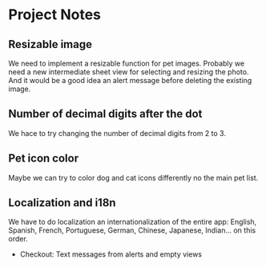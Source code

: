# Project Notes

## Resizable image
We need to implement a resizable function for pet images. Probably we need a new intermediate sheet view for selecting and resizing the photo. And it would be a good idea an alert message before deleting the existing image.


## Number of decimal digits after the dot
We hace to try changing the number of decimal digits from 2 to 3. 


## Pet icon color
Maybe we can try to color dog and cat icons differently no the main pet list.


## Localization and i18n
We have to do localization an internationalization of the entire app: English, Spanish, French, Portuguese, German, Chinese, Japanese, Indian... on this order. 
* Checkout: Text messages from alerts and empty views


<!--## Trim spaces
We need to trim all final and first blank spaces before save on the data base.-->
